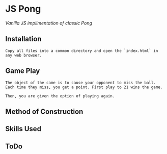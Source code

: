 # JS Pong
*Vanilla JS implimentation of classic Pong*

## Installation
    Copy all files into a common directory and open the `index.html` in any web browser.

## Game Play
    The object of the came is to cause your opponent to miss the ball. Each time they miss, you get a point. First play to 21 wins the game.

    Then, you are given the option of playing again.

## Method of Construction

## Skills Used

## ToDo